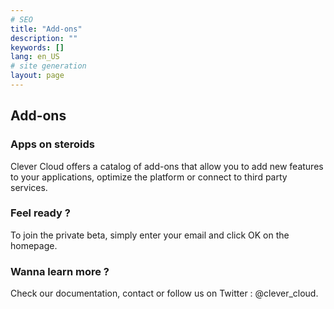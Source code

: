 ```yaml
---
# SEO
title: "Add-ons"
description: ""
keywords: []
lang: en_US
# site generation
layout: page
---
```

## Add-ons
### Apps on steroids 
Clever Cloud offers a catalog of add-ons that allow you to add new features to your applications, optimize the platform or connect to third party services.
### Feel ready ?
To join the private beta, simply enter your email and click OK on the homepage.
### Wanna learn more ?
Check our documentation, contact or follow us on Twitter : @clever_cloud.


